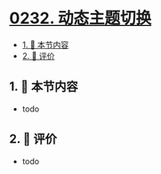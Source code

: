 # [0232. 动态主题切换](https://github.com/tnotesjs/TNotes.react/tree/main/notes/0232.%20%E5%8A%A8%E6%80%81%E4%B8%BB%E9%A2%98%E5%88%87%E6%8D%A2)

<!-- region:toc -->

- [1. 🎯 本节内容](#1--本节内容)
- [2. 🫧 评价](#2--评价)

<!-- endregion:toc -->

## 1. 🎯 本节内容

- todo

## 2. 🫧 评价

- todo
